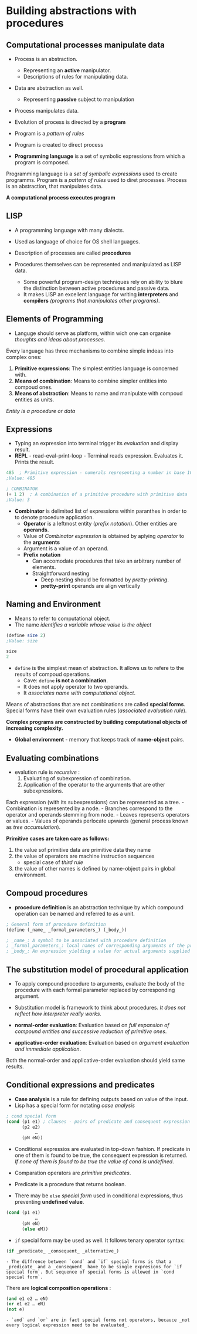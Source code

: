 # Building abstractions with procedures

## Computational processes manipulate data
- Process is an abstraction. 
	- Representing an **active** manipulator.
	- Descriptions of rules for manipulating data.
- Data are abstraction as well. 
	- Representing **passive** subject to manipulation
- Process manipulates data.

- Evolution of process is directed by a **program**
- Program is a *pattern of rules*
- Program is created to direct process

- **Programming language** is a set of symbolic expressions from which a program is composed.

Programming language is  a *set of symbolic expressions* used to create programms. Program is a *pattern of rules* used to diret processes. Process is an abstraction, that manipulates data.

**A computational process executes program**

## LISP
- A programming language with many dialects.
- Used as language of choice for OS shell languages.

- Description of processes are called **procedures**
- Procedures themselves can be represented and manipulated as LISP data.
	- Some powerful program-design techniques rely on ability to blure the distinction between active procedures and passive data.
	- It makes LISP an excellent language for writing **interpreters** and **compilers** _(programs that manipulates other programs)_.

## Elements of Programming
- Languge should serve as platform, within wich one can organise _thoughts and ideas about processes_.

Every language has three mechanisms to combine simple indeas into complex ones:
1. **Primitive expressions**: The simplest entities language is concerned with.
2. **Means of combination**: Means to combine simpler entities into compoud ones.
3. **Means of abstraction**: Means to name and manipulate with compoud entities as units.

_Entity is a procedure or data_

## Expressions
- Typing an expression into terminal trigger its _evaluation_  and display result.
- **REPL** - read-eval-print-loop - Terminal reads expression. Evaluates it. Prints the result.

```scheme
485  ; Primitive expression - numerals representing a number in base 10
;Value: 485
```

```scheme
; COMBINATOR
(+ 1 2)  ; A combination of a primitive procedure with primitive data 
;Value: 3
```

- **Combinator** is delimited list of expressions within paranthes in order to to denote procedure application.
	- **Operator** is a leftmost entity (_prefix notation_). Other entities are **operands**.
	- Value of _Combinator expression_  is obtained by aplying _operator_ to the **arguments**
	- Argument is a value of an operand.
	- **Prefix notation**
		- Can accomodate procedures that take an arbitrary number of elements.
		- Straightforward nesting 
			- Deep nesting should be formatted by _pretty-printing_.
			- **pretty-print** operands are align vertically

## Naming and Environment
- Means to refer to computational object.
- The name _identifies a variable whose value is the object_

```scheme
(define size 2)
;Value: size

size
2
```

- `define` is the simplest mean of abstraction. It allows us to refere to the results of compoud operations.
	- Cave: `define` **is not a combination**.
	- It does not apply operator to two operands.
	- It _associates name with computational object_.

Means of abstractions that are not combinations are called **special forms**. Special forms have their own evaluation rules (_associated evaluation rule_).

**Complex programs are constructed by building computational objects of increasing complexity.**

- **Global environment** - memory that keeps track of **name-object** pairs.

## Evaluating combinations
- evalution rule is _recursive_ :
	1. Evaluating of subexpression of combination.
	2. Application of the operator to the arguments that are other subexpressions.

Each expression (with its subexpressions) can be represented as a tree.
	- Combination is represented by a node. 
	- Branches correspond to the operator and operands stemming from node.
	- Leaves represents operators or values.
	- Values of operands perlocate upwards (general process known as _tree accumulation_).

**Primitive cases are taken care as follows:**
1. the value sof primitive data are primitive data they name
2. the value of operators are machine instruction sequences
	- special case of _third rule_
3. the value of other names is defined by name-object pairs in global environment.

## Compoud procedures

- **procedure definition** is an abstraction technique by which compound operation can be named and referred to as a unit.

```scheme
; General form of procedure definition
(define (_name_ _formal_parameters_) (_body_))

; _name_: A symbol to be associated with procedure definition
; _formal_parameters_: local names of corresponding arguments of the procedure.
; _body_: An expression yielding a value for actual arguments supplied during application.
```

## The substitution model of procedural application

- To apply compound procedure to arguments, evaluate the body of the procedure with each formal parameter replaced by corresponding argument.
- Substitution model is framework to think about procedures. _It does not reflect how interpreter really works_.

- **normal-order evaluation**:  Evaluation based on _full expansion of compound entities and successive reduction of primitive ones_.
- **applicative-order evaluation**:  Evaluation based on _argument evaluation and immediate application_.

Both the normal-order and applicative-order evaluation should yield same results.

## Conditional expressions and predicates

- **Case analysis** is a rule for defining outputs based on value of the input.
- Lisp has a special form for notating _case analysis_

```scheme
; cond special form
(cond (p1 e1) ; clauses - pairs of predicate and consequent expression
      (p2 e2)
           …
      (pN eN))
```

- Conditional expressios are evaluated in top-down fashion.  If predicate in one of them is found to be true, the consequent expression is returned. _If none of them is found to be true the value of cond is undefined_.
- Comparation operators are _primitive predicates_.
- Predicate is a procedure that returns boolean.

- There may be `else`  _special form_ used in conditional expressions, thus preventing **undefined value**.  
```scheme
(cond (p1 e1)
           …
      (pN eN)
      (else eM))
```

- `if` special form may be used as well.  It follows tenary operator syntax:
```scheme
(if _predicate_ _consequent_ _alternative_) 
```
	- The diffrence between `cond` and `if` special forms is that a _predicate_ and a _consequent_ have to be single expresions for `if special form`. But sequence of special forms is allowed in `cond special form`. 

There are **logical composition operations** :
```scheme
(and e1 e2 … eN)
(or e1 e2 … eN)
(not e)
```
	- `and` and `or` are in fact special forms not operators, becauce _not every logical expression need to be evaluated_.

